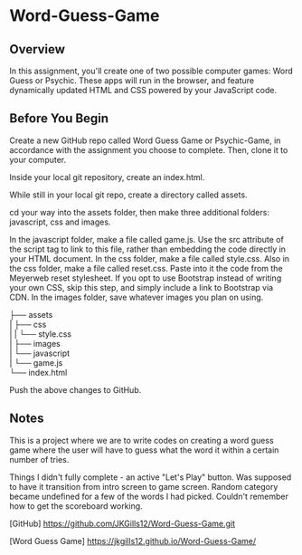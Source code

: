# Word-Guess-Game

## Overview
In this assignment, you'll create one of two possible computer games: Word Guess or Psychic. These apps will run in the browser, and feature dynamically updated HTML and CSS powered by your JavaScript code.

## Before You Begin
Create a new GitHub repo called Word Guess Game or Psychic-Game, in accordance with the assignment you choose to complete. Then, clone it to your computer.

Inside your local git repository, create an index.html.

While still in your local git repo, create a directory called assets.

cd your way into the assets folder, then make three additional folders: javascript, css and images.

In the javascript folder, make a file called game.js. Use the src attribute of the script tag to link to this file, rather than embedding the code directly in your HTML document. In the css folder, make a file called style.css. Also in the css folder, make a file called reset.css. Paste into it the code from the Meyerweb reset stylesheet. If you opt to use Bootstrap instead of writing your own CSS, skip this step, and simply include a link to Bootstrap via CDN. In the images folder, save whatever images you plan on using.

├── assets <br/>
| ├── css <br/>
| | └── style.css <br/>
| ├── images <br/>
| └── javascript <br/>
| └── game.js <br/>
└── index.html <br/>

Push the above changes to GitHub.

## Notes 
This is a project where we are to write codes on creating a word guess game where the user will have to guess what the word it within a certain number of tries.

Things I didn't fully complete - an active "Let's Play" button.
Was supposed to have it transition from intro screen to game screen.
Random category became undefined for a few of the words I had picked.
Couldn't remember how to get the scoreboard working.

[GitHub] https://github.com/JKGills12/Word-Guess-Game.git

[Word Guess Game] https://jkgills12.github.io/Word-Guess-Game/
